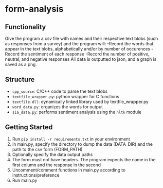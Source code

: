 # form-analysis
## Functionality
Give the program a csv file with names and their respective text blobs (such as responses from a survey) and the program will:
-Record the words that appear in the text blobs, alphabetically and/or by number of occurences
-Record the sentiment of each response
-Record the number of positive, neutral, and negative responses
All data is outputted to json, and a graph is saved as a png.
## Structure
- ```cpp_source```: C/C++ code to parse the text blobs 
- ```textfile_wrapper.py```: python wrapper for C functions
- ```textfile.dll```: dynamically linked library used by textfile_wrapper.py
- ```word_data.py```: organizes the words for output
- ```sia_data.py```: performs sentiment analysis using the ```nltk``` module
## Getting Started
1. Run ```pip install -r requirements.txt``` in your environment
2. In main.py, specify the directory to dump the data (DATA_DIR) and the path to the csv form (FORM_PATH)
3. Optionally specify the data output paths
4. The form must not have headers. The program expects the name in the first column and the response in the second
5. Uncomment/comment functions in main.py according to instructions/preference
6. Run main.py